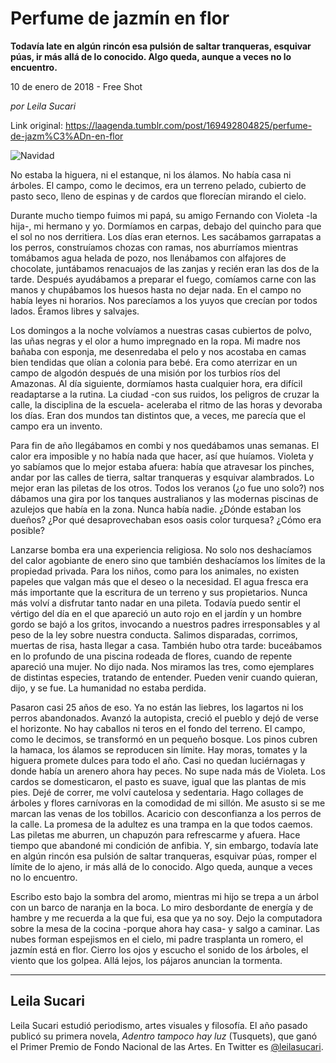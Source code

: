 # Perfume de jazmín en flor

**Todavía late en algún rincón esa pulsión de saltar tranqueras, esquivar púas, ir más allá de lo conocido. Algo queda, aunque a veces no lo encuentro.**

10 de enero de 2018 - Free Shot

_por Leila Sucari_

Link original: https://laagenda.tumblr.com/post/169492804825/perfume-de-jazm%C3%ADn-en-flor

![Navidad](https://64.media.tumblr.com/13292f852dd692a34b56d9bfd604bbac/tumblr_inline_pk0sjkTlPf1t6q87u_500.jpg)




No estaba la higuera, ni el estanque, ni los álamos. No había casa ni árboles. El campo, como le decimos, era un terreno pelado, cubierto de pasto seco, lleno de espinas y de cardos que florecían mirando el cielo.

Durante mucho tiempo fuimos mi papá, su amigo Fernando con Violeta -la hija-, mi hermano y yo. Dormíamos en carpas, debajo del quincho para que el sol no nos derritiera. Los días eran eternos. Les sacábamos garrapatas a los perros, construíamos chozas con ramas, nos aburríamos mientras tomábamos agua helada de pozo, nos llenábamos con alfajores de chocolate, juntábamos renacuajos de las zanjas y recién eran las dos de la tarde. Después ayudábamos a preparar el fuego, comíamos carne con las manos y chupábamos los huesos hasta no dejar nada. En el campo no había leyes ni horarios. Nos parecíamos a los yuyos que crecían por todos lados. Éramos libres y salvajes. 

Los domingos a la noche volvíamos a nuestras casas cubiertos de polvo, las uñas negras y el olor a humo impregnado en la ropa. Mi madre nos bañaba con esponja, me desenredaba el pelo y nos acostaba en camas bien tendidas que olían a colonia para bebé. Era como aterrizar en un campo de algodón después de una misión por los turbios ríos del Amazonas. Al día siguiente, dormíamos hasta cualquier hora, era difícil readaptarse a la rutina. La ciudad -con sus ruidos, los peligros de cruzar la calle, la disciplina de la escuela- aceleraba el ritmo de las horas y devoraba los días. Eran dos mundos tan distintos que, a veces, me parecía que el campo era un invento.

Para fin de año llegábamos en combi y nos quedábamos unas semanas. El calor era imposible y no había nada que hacer, así que huíamos. Violeta y yo sabíamos que lo mejor estaba afuera: había que atravesar los pinches, andar por las calles de tierra, saltar tranqueras y esquivar alambrados. Lo mejor eran las piletas de los otros. Todos los veranos (¿o fue uno solo?) nos dábamos una gira por los tanques australianos y las modernas piscinas de azulejos que había en la zona. Nunca había nadie. ¿Dónde estaban los dueños? ¿Por qué desaprovechaban esos oasis color turquesa? ¿Cómo era posible? 

Lanzarse bomba era una experiencia religiosa. No solo nos deshacíamos del calor agobiante de enero sino que también deshacíamos los límites de la propiedad privada. Para los niños, como para los animales, no existen papeles que valgan más que el deseo o la necesidad. El agua fresca era más importante que la escritura de un terreno y sus propietarios. Nunca más volví a disfrutar tanto nadar en una pileta. Todavía puedo sentir el vértigo del día en el que apareció un auto rojo en el jardín y un hombre gordo se bajó a los gritos, invocando a nuestros padres irresponsables y al peso de la ley sobre nuestra conducta. Salimos disparadas, corrimos, muertas de risa, hasta llegar a casa. También hubo otra tarde: buceábamos en lo profundo de una piscina rodeada de flores, cuando de repente apareció una mujer. No dijo nada. Nos miramos las tres, como ejemplares de distintas especies, tratando de entender. Pueden venir cuando quieran, dijo, y se fue. La humanidad no estaba perdida.

Pasaron casi 25 años de eso. Ya no están las liebres, los lagartos ni los perros abandonados. Avanzó la autopista, creció el pueblo y dejó de verse el horizonte. No hay caballos ni teros en el fondo del terreno. El campo, como le decimos, se transformó en un pequeño bosque. Los pinos cubren la hamaca, los álamos se reproducen sin límite. Hay moras, tomates y la higuera promete dulces para todo el año. Casi no quedan luciérnagas y donde había un arenero ahora hay peces. No supe nada más de Violeta. Los cardos se domesticaron, el pasto es suave, igual que las plantas de mis pies. Dejé de correr, me volví cautelosa y sedentaria. Hago collages de árboles y flores carnívoras en la comodidad de mi sillón. Me asusto si se me marcan las venas de los tobillos. Acaricio con desconfianza a los perros de la calle. La promesa de la adultez es una trampa en la que todos caemos. Las piletas me aburren, un chapuzón para refrescarme y afuera. Hace tiempo que abandoné mi condición de anfibia. Y, sin embargo, todavía late en algún rincón esa pulsión de saltar tranqueras, esquivar púas, romper el límite de lo ajeno, ir más allá de lo conocido. Algo queda, aunque a veces no lo encuentro.

Escribo esto bajo la sombra del aromo, mientras mi hijo se trepa a un árbol con un barco de naranja en la boca. Lo miro desbordante de energía y de hambre y me recuerda a la que fui, esa que ya no soy. Dejo la computadora sobre la mesa de la cocina -porque ahora hay casa- y salgo a caminar. Las nubes forman espejismos en el cielo, mi padre trasplanta un romero, el jazmín está en flor. Cierro los ojos y escucho el sonido de los árboles, el viento que los golpea. Allá lejos, los pájaros anuncian la tormenta. 

  


---

 Leila Sucari
-------------

 Leila Sucari estudió periodismo, artes visuales y filosofía. El año pasado publicó su primera novela, *Adentro tampoco hay luz* (Tusquets), que ganó el Primer Premio de Fondo Nacional de las Artes. En Twitter es [@leilasucari](https://twitter.com/leilasucari). 

